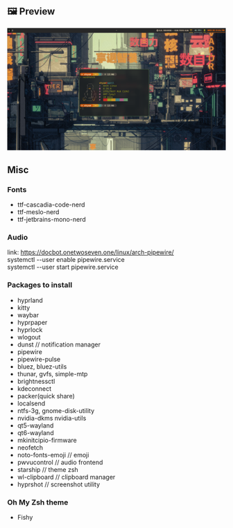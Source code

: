 ## 🖼️ Preview

![Preview](hyprshot.png)

## Misc

### Fonts
- ttf-cascadia-code-nerd
- ttf-meslo-nerd
- ttf-jetbrains-mono-nerd

### Audio
link: https://docbot.onetwoseven.one/linux/arch-pipewire/  
systemctl --user enable pipewire.service  
systemctl --user start pipewire.service

### Packages to install

- hyprland
- kitty
- waybar
- hyprpaper
- hyprlock
- wlogout
- dunst // notification manager
- pipewire
- pipewire-pulse
- bluez, bluez-utils
- thunar, gvfs, simple-mtp
- brightnessctl
- kdeconnect
- packer(quick share)
- localsend
- ntfs-3g, gnome-disk-utility
- nvidia-dkms nvidia-utils
- qt5-wayland
- qt6-wayland
- mkinitcipio-firmware
- neofetch 
- noto-fonts-emoji // emoji
- pwvucontrol // audio frontend
- starship // theme zsh
- wl-clipboard // clipboard manager
- hyprshot // screenshot utility

### Oh My Zsh theme
- Fishy
